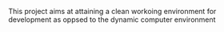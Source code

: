 This project aims at attaining a clean workoing environment for development as oppsed to the dynamic computer environment
